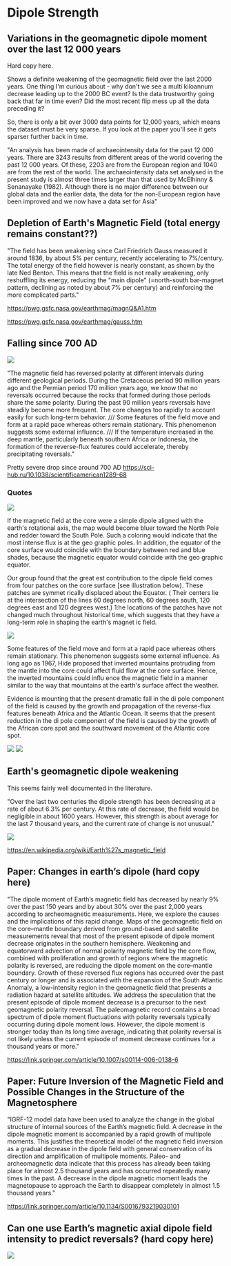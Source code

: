 # Dipole Strength

## Variations in the geomagnetic dipole moment over the last 12 000 years

Hard copy here.

Shows a definite weakening of the geomagnetic field over the last 2000 years. One thing I'm curious about - why don't we see a multi kiloannum decrease leading up to the 2000 BC event? Is the data trustworthy going back that far in time even? Did the most recent flip mess up all the data preceding it? 

So, there is only a bit over 3000 data points for 12,000 years, which means the dataset must be very sparse. If you look at the paper you'll see it gets sparser further back in time.

"An analysis has been made of archaeointensity data for the past 12 000 years. There
are 3243 results from different areas of the world covering the past 12 000 years. Of
these, 2203 are from the European region and 1040 are from the rest of the world. The
archaeointensity data set analysed in the present study is almost three times larger
than that used by McElhinny & Senanayake (1982). Although there is no major
difference between our global data and the earlier data, the data for the non-European
region have been improved and we now have a data set for Asia"

## Depletion of Earth's Magnetic Field (total energy remains constant??)

"The field has been weakening since Carl Friedrich Gauss measured it around 1836, by about 5% per century, recently accelerating to 7%/century. The total energy of the field however is nearly constant, as shown by the late Ned Benton. This means that the field is not really weakening, only reshuffling its energy, reducing the "main dipole" (=north-south bar-magnet pattern, declining as noted by about 7% per century) and reinforcing the more complicated parts."

https://pwg.gsfc.nasa.gov/earthmag/magnQ&A1.htm

https://pwg.gsfc.nasa.gov/earthmag/gauss.htm

## Falling since 700 AD

![](img/bloxham.jpg)

"The magnetic field has reversed polarity at different intervals during different geological periods. During the Cretaceous period 90 million years ago and the Permian period 170 million years ago, we know that no reversals occurred because the rocks that formed during those periods share the same polarity. During the past 90 million years reversals have steadily become more frequent. The core changes too rapidly to account easily for such long-term behavior. /// Some features of the field move and form at a rapid pace whereas others remain stationary. This phenomenon suggests some external influence. ///  If the temperature increased in the deep mantle, particularly beneath southern Africa or Indonesia, the formation of the reverse-flux features could accelerate, thereby precipitating reversals."

Pretty severe drop since around 700 AD
https://sci-hub.ru/10.1038/scientificamerican1289-68

### Quotes

![](img/bloxham1.png)

If the magnetic field at the core
were a simple dipole aligned with the
earth's rotational axis, the map would
become bluer toward the North Pole
and redder toward the South Pole.
Such a coloring would indicate that
the most intense flux is at the geo­
graphic poles. In addition, the equator
of the core surface would coincide
with the boundary between red and
blue shades, because the magnetic
equator would coincide with the geo­
graphic equator.

Our group found that the great­
est contribution to the dipole
field comes from four patches
on the core surface [see illustration
below). These patches are symmet­
rically displaced about the Equator.
( Their centers lie at the intersection
of the lines 60 degrees north, 60
degrees south, 120 degrees east and
120 degrees west.) 1:he locations of
the patches have not changed much
throughout historical time, which
suggests that they have a long-term
role in shaping the earth's magnet­
ic field.

![](img/bloxham2.png)

Some features of the field move and
form at a rapid pace whereas others
remain stationary. This phenomenon
suggests some external influence. As
long ago as 1967, Hide proposed that
inverted mountains protruding from
the mantle into the core could affect
fluid flow at the core surface. Hence,
the inverted mountains could influ­
ence the magnetic field in a manner
similar to the way that mountains at
the earth's surface affect the weather.

Evidence is mounting that the
present dramatic fall in the di­
pole component of the field is
caused by the growth and propagation
of the reverse-flux features beneath
Africa and the Atlantic Ocean. It seems
that the present reduction in the di­
pole component of the field is caused
by the growth of the African core spot
and the southward movement of the
Atlantic core spot.

![](img/bloxham3.png)
![](img/bloxham4.png)

## Earth's geomagnetic dipole weakening

This seems fairly well documented in the literature.

"Over the last two centuries the dipole strength has been decreasing at a rate of about 6.3% per century. At this rate of decrease, the field would be negligible in about 1600 years. However, this strength is about average for the last 7 thousand years, and the current rate of change is not unusual."

![](img/dipole-strength.png)

https://en.wikipedia.org/wiki/Earth%27s_magnetic_field

## Paper: Changes in earth’s dipole (hard copy here)

"The dipole moment of Earth’s magnetic field has decreased by nearly 9% over the past 150 years and by about 30% over the past 2,000 years according to archeomagnetic measurements. Here, we explore the causes and the implications of this rapid change. Maps of the geomagnetic field on the core–mantle boundary derived from ground-based and satellite measurements reveal that most of the present episode of dipole moment decrease originates in the southern hemisphere. Weakening and equatorward advection of normal polarity magnetic field by the core flow, combined with proliferation and growth of regions where the magnetic polarity is reversed, are reducing the dipole moment on the core–mantle boundary. Growth of these reversed flux regions has occurred over the past century or longer and is associated with the expansion of the South Atlantic Anomaly, a low-intensity region in the geomagnetic field that presents a radiation hazard at satellite altitudes. We address the speculation that the present episode of dipole moment decrease is a precursor to the next geomagnetic polarity reversal. The paleomagnetic record contains a broad spectrum of dipole moment fluctuations with polarity reversals typically occurring during dipole moment lows. However, the dipole moment is stronger today than its long time average, indicating that polarity reversal is not likely unless the current episode of moment decrease continues for a thousand years or more."

https://link.springer.com/article/10.1007/s00114-006-0138-6

## Paper: Future Inversion of the Magnetic Field and Possible Changes in the Structure of the Magnetosphere

"IGRF-12 model data have been used to analyze the change in the global structure of internal sources of the Earth’s magnetic field. A decrease in the dipole magnetic moment is accompanied by a rapid growth of multipole moments. This justifies the theoretical model of the magnetic field inversion as a gradual decrease in the dipole field with general conservation of its direction and amplification of multipole moments. Paleo- and archeomagnetic data indicate that this process has already been taking place for almost 2.5 thousand years and has occurred repeatedly many times in the past. A decrease in the dipole magnetic moment leads the magnetopause to approach the Earth to disappear completely in almost 1.5 thousand years."

https://link.springer.com/article/10.1134/S0016793219030101

## Can one use Earth’s magnetic axial dipole field intensity to predict reversals? (hard copy here)

![](img/gwirtz.png)
